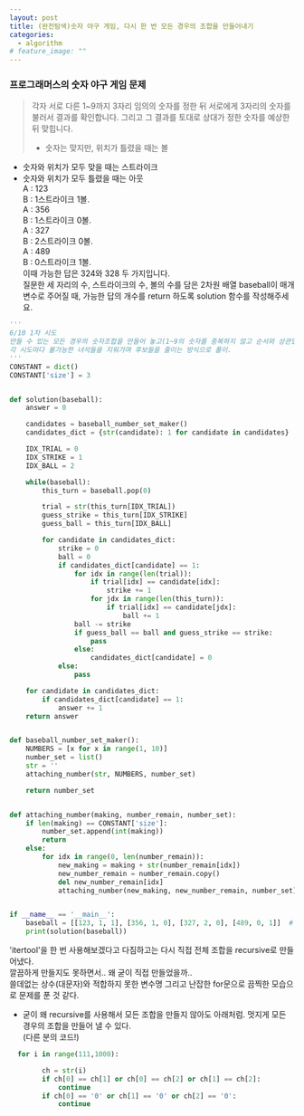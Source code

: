 ```yaml
---
layout: post
title: (완전탐색)숫자 야구 게임, 다시 한 번 모든 경우의 조합을 만들어내기
categories:
  - algorithm
# feature_image: ""
---
```

### 프로그래머스의 숫자 야구 게임 문제
> 각자 서로 다른 1~9까지 3자리 임의의 숫자를 정한 뒤 서로에게 3자리의 숫자를 불러서 결과를 확인합니다. 그리고 그 결과를 토대로 상대가 정한 숫자를 예상한 뒤 맞힙니다. 
> * 숫자는 맞지만, 위치가 틀렸을 때는 볼  
* 숫자와 위치가 모두 맞을 때는 스트라이크  
* 숫자와 위치가 모두 틀렸을 때는 아웃  
A : 123  
B : 1스트라이크 1볼.  
A : 356  
B : 1스트라이크 0볼.  
A : 327  
B : 2스트라이크 0볼.  
A : 489  
B : 0스트라이크 1볼.  
이때 가능한 답은 324와 328 두 가지입니다.  
질문한 세 자리의 수, 스트라이크의 수, 볼의 수를 담은 2차원 배열 baseball이 매개변수로 주어질 때, 가능한 답의 개수를 return 하도록 solution 함수를 작성해주세요.


```python
'''
6/10 1차 시도
만들 수 있는 모든 경우의 숫자조합을 만들어 놓고(1~9의 숫자를 중복하지 않고 순서와 상관있이 3개 뽑음)
각 시도마다 불가능한 녀석들을 지워가며 후보들을 줄이는 방식으로 풀이.
'''
CONSTANT = dict()
CONSTANT['size'] = 3


def solution(baseball):
    answer = 0

    candidates = baseball_number_set_maker()
    candidates_dict = {str(candidate): 1 for candidate in candidates}

    IDX_TRIAL = 0
    IDX_STRIKE = 1
    IDX_BALL = 2

    while(baseball):
        this_turn = baseball.pop(0)

        trial = str(this_turn[IDX_TRIAL])
        guess_strike = this_turn[IDX_STRIKE]
        guess_ball = this_turn[IDX_BALL]

        for candidate in candidates_dict:
            strike = 0
            ball = 0
            if candidates_dict[candidate] == 1:
                for idx in range(len(trial)):
                    if trial[idx] == candidate[idx]:
                        strike += 1
                    for jdx in range(len(this_turn)):
                        if trial[idx] == candidate[jdx]:
                            ball += 1
                ball -= strike
                if guess_ball == ball and guess_strike == strike:
                    pass
                else:
                    candidates_dict[candidate] = 0
            else:
                pass

    for candidate in candidates_dict:
        if candidates_dict[candidate] == 1:
            answer += 1
    return answer


def baseball_number_set_maker():
    NUMBERS = [x for x in range(1, 10)]
    number_set = list()
    str = ''
    attaching_number(str, NUMBERS, number_set)

    return number_set


def attaching_number(making, number_remain, number_set):
    if len(making) == CONSTANT['size']:
        number_set.append(int(making))
        return
    else:
        for idx in range(0, len(number_remain)):
            new_making = making + str(number_remain[idx])
            new_number_remain = number_remain.copy()
            del new_number_remain[idx]
            attaching_number(new_making, new_number_remain, number_set)


if __name__ == '__main__':
    baseball = [[123, 1, 1], [356, 1, 0], [327, 2, 0], [489, 0, 1]]  # 2
    print(solution(baseball))
```

'itertool'을 한 번 사용해보겠다고 다짐하고는 다시 직접 전체 조합을 recursive로 만들어냈다.  
깔끔하게 만들지도 못하면서.. 왜 굳이 직접 만들었을까..  
쓸데없는 상수(대문자)와 적합하지 못한 변수명 그리고 난잡한 for문으로 끔찍한 모습으로 문제를 푼 것 같다.

- 굳이 왜 recursive를 사용해서 모든 조합을 만들지 않아도 아래처럼. 멋지게 모든 경우의 조합을 만들어 낼 수 있다.  
(다른 분의 코드!)
```python
  for i in range(111,1000):

        ch = str(i)
        if ch[0] == ch[1] or ch[0] == ch[2] or ch[1] == ch[2]:
            continue
        if ch[0] == '0' or ch[1] == '0' or ch[2] == '0':
            continue
```